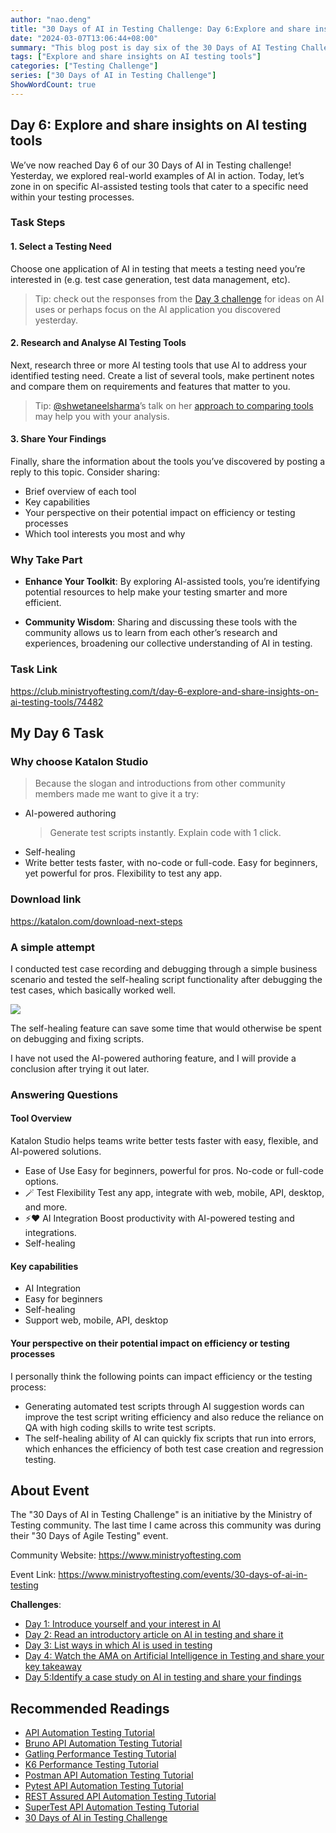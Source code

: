 ```yaml
---
author: "nao.deng"
title: "30 Days of AI in Testing Challenge: Day 6:Explore and share insights on AI testing tools"
date: "2024-03-07T13:06:44+08:00"
summary: "This blog post is day six of the 30 Days of AI Testing Challenge, encouraging participants to explore and share insights about artificial intelligence testing tools. The blog post may include an introduction to different AI testing tools, an assessment of their features and applicable scenarios, and sharing the author's experiences and opinions on these tools. Through such sharing, readers can better understand the AI testing tools available on the market and their roles in the testing process. This series of events hopes to provide testing professionals with a comprehensive understanding of AI testing tools and prompt them to more flexibly choose the tools that are suitable for their projects."
tags: ["Explore and share insights on AI testing tools"]
categories: ["Testing Challenge"]
series: ["30 Days of AI in Testing Challenge"]
ShowWordCount: true
---
```


## Day 6: Explore and share insights on AI testing tools

We’ve now reached Day 6 of our 30 Days of AI in Testing challenge! Yesterday, we explored real-world examples of AI in action. Today, let’s zone in on specific AI-assisted testing tools that cater to a specific need within your testing processes.

### Task Steps

#### 1. Select a Testing Need

Choose one application of AI in testing that meets a testing need you’re interested in (e.g. test case generation, test data management, etc).

> Tip: check out the responses from the [Day 3 challenge](https://club.ministryoftesting.com/t/day-3-list-ways-in-which-ai-is-used-in-testing/74454) for ideas on AI uses or perhaps focus on the AI application you discovered yesterday.

#### 2. Research and Analyse AI Testing Tools

Next, research three or more AI testing tools that use AI to address your identified testing need. Create a list of several tools, make pertinent notes and compare them on requirements and features that matter to you.

> Tip: [@shwetaneelsharma](https://club.ministryoftesting.com/u/shwetaneelsharma)’s talk on her [approach to comparing tools](https://www.ministryoftesting.com/testbash-sessions/approach-to-comparing-tools-with-shweta-sharma) may help you with your analysis.

#### 3. Share Your Findings

Finally, share the information about the tools you’ve discovered by posting a reply to this topic. Consider sharing:

- Brief overview of each tool
- Key capabilities
- Your perspective on their potential impact on efficiency or testing processes
- Which tool interests you most and why

### Why Take Part

- **Enhance Your Toolkit**: By exploring AI-assisted tools, you’re identifying potential resources to help make your testing smarter and more efficient.

- **Community Wisdom**: Sharing and discussing these tools with the community allows us to learn from each other’s research and experiences, broadening our collective understanding of AI in testing.

### Task Link

<https://club.ministryoftesting.com/t/day-6-explore-and-share-insights-on-ai-testing-tools/74482>

## My Day 6 Task

### Why choose Katalon Studio

>Because the slogan and introductions from other community members made me want to give it a try:

- AI-powered authoring
  > Generate test scripts instantly. Explain code with 1 click.
- Self-healing
- Write better tests faster, with no-code or full-code.
Easy for beginners, yet powerful for pros.
Flexibility to test any app.

### Download link

<https://katalon.com/download-next-steps>

### A simple attempt

I conducted test case recording and debugging through a simple business scenario and tested the self-healing script functionality after debugging the test cases, which basically worked well.

![ ](https://cdn.jsdelivr.net/gh/naodeng/blogimg@master/uPic/hLA764.png)

The self-healing feature can save some time that would otherwise be spent on debugging and fixing scripts.

I have not used the AI-powered authoring feature, and I will provide a conclusion after trying it out later.

### Answering Questions

#### Tool Overview

Katalon Studio helps teams write better tests faster with easy, flexible, and AI-powered solutions.

- Ease of Use Easy for beginners, powerful for pros. No-code or full-code options.
- 🪄 Test Flexibility Test any app, integrate with web, mobile, API, desktop, and more.
- ⚡️❤️ AI Integration Boost productivity with AI-powered testing and integrations.
- Self-healing

#### Key capabilities

- AI Integration
- Easy for beginners
- Self-healing
- Support web, mobile, API, desktop

#### Your perspective on their potential impact on efficiency or testing processes

I personally think the following points can impact efficiency or the testing process:

- Generating automated test scripts through AI suggestion words can improve the test script writing efficiency and also reduce the reliance on QA with high coding skills to write test scripts.
- The self-healing ability of AI can quickly fix scripts that run into errors, which enhances the efficiency of both test case creation and regression testing.

## About Event

The "30 Days of AI in Testing Challenge" is an initiative by the Ministry of Testing community. The last time I came across this community was during their "30 Days of Agile Testing" event.

Community Website: <https://www.ministryoftesting.com>

Event Link: <https://www.ministryoftesting.com/events/30-days-of-ai-in-testing>

**Challenges**:

- [Day 1: Introduce yourself and your interest in AI](https://naodeng.com.cn/posts/event/30-days-of-ai-in-testing-day-1-introduce-yourself-and-your-interest-in-ai/)
- [Day 2: Read an introductory article on AI in testing and share it](https://naodeng.com.cn/posts/event/30-days-of-ai-in-testing-day-2-read-an-introductory-article-on-ai-in-testing-and-share-it/)
- [Day 3: List ways in which AI is used in testing](https://naodeng.com.cn/posts/event/30-days-of-ai-in-testing-day-3-list-ways-in-which-ai-is-used-in-testing/)
- [Day 4: Watch the AMA on Artificial Intelligence in Testing and share your key takeaway](https://naodeng.com.cn/posts/event/30-days-of-ai-in-testing-day-4-watch-the-ama-on-artificial-intelligence-in-testing-and-share-your-key-takeaway/)
- [Day 5:Identify a case study on AI in testing and share your findings](https://naodeng.com.cn/posts/event/30-days-of-ai-in-testing-day-5-identify-a-case-study-on-ai-in-testing-and-share-your-findings/)

## Recommended Readings

- [API Automation Testing Tutorial](https://naodeng.com.cn/series/api-automation-testing-tutorial/)
- [Bruno API Automation Testing Tutorial](https://naodeng.com.cn/series/bruno-api-automation-testing-tutorial/)
- [Gatling Performance Testing Tutorial](https://naodeng.com.cn/series/gatling-performance-testing-tutorial/)
- [K6 Performance Testing Tutorial](https://naodeng.com.cn/series/k6-performance-testing-tutorial/)
- [Postman API Automation Testing Tutorial](https://naodeng.com.cn/series/postman-api-automation-testing-tutorial/)
- [Pytest API Automation Testing Tutorial](https://naodeng.com.cn/series/pytest-api-automation-testing-tutorial/)
- [REST Assured API Automation Testing Tutorial](https://naodeng.com.cn/series/rest-assured-api-automation-testing-tutorial/)
- [SuperTest API Automation Testing Tutorial](https://naodeng.com.cn/series/supertest-api-automation-testing-tutorial/)
- [30 Days of AI in Testing Challenge](https://naodeng.com.cn/series/30-days-of-ai-in-testing-challenge/)
